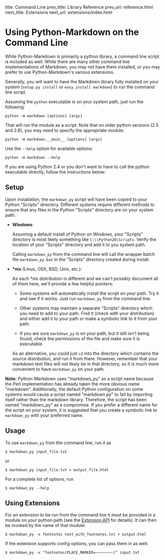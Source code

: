 title: Command Line
prev_title: Library Reference
prev_url:   reference.html
next_title: Extensions
next_url:   extensions/index.html


Using Python-Markdown on the Command Line
=========================================

While Python-Markdown is primarily a python library, a command line script is 
included as well. While there are many other command line implementations 
of Markdown, you may not have them installed, or you may prefer to use 
Python-Markdown's various extensions.

Generally, you will want to have the Markdown library fully installed on your
system (``setup.py install`` or ``easy_install markdown``) to run the command 
line script. 

Assuming the `python` executable is on your system path, just run the following:

    python -m markdown [options] [args]

That will run the module as a script. Note that on older python versions (2.5 
and 2.6), you may need to specify the appropriate module:

    python -m markdown.__main__ [options] [args]

Use the `--help` option for available options:

    python -m markdown --help

If you are using Python 2.4 or you don't want to have to call the python
executable directly, follow the instructions below:

Setup
-----

Upon installation, the ``markdown_py`` script will have been copied to
your Python "Scripts" directory. Different systems require different methods to
ensure that any files in the Python "Scripts" directory are on your system 
path.

* **Windows**:

    Assuming a default install of Python on Windows, your "Scripts" directory 
    is most likely something like ``C:\\Python26\Scripts``. Verify the location
    of your "Scripts" directory and add it to you system path.

    Calling ``markdown_py`` from the command line will call the wrapper batch 
    file ``markdown_py.bat`` in the "Scripts" directory created during install.

* __*nix__ (Linux, OSX, BSD, Unix, etc.):

    As each *nix distribution is different and we can't possibly document all 
    of them here, we'll provide a few helpful pointers:

    * Some systems will automatically install the script on your path. Try it 
      and see if it works. Just run ``markdown_py`` from the command line.

    * Other systems may maintain a separate "Scripts" directory which you
      need to add to your path. Find it (check with your distribution) and
      either add it to your path or make a symbolic link to it from your path.

    * If you are sure ``markdown_py`` is on your path, but it still isn't being
      found, check the permissions of the file and make sure it is executable.

    As an alternative, you could just ``cd`` into the directory which contains
    the source distribution, and run it from there. However, remember that your
    markdown text files will not likely be in that directory, so it is much 
    more convenient to have ``markdown_py`` on your path.

__Note:__ Python-Markdown uses "markdown_py" as a script name because
the Perl implementation has already taken the more obvious name "markdown".
Additionally, the default Python configuration on some systems would cause a 
script named "markdown.py" to fail by importing itself rather than the markdown
library. Therefore, the script has been named "markdown_py" as a compromise. If
you prefer a different name for the script on your system, it is suggested that
you create a symbolic link to `markdown_py` with your preferred name.

Usage
-----

To use ``markdown_py`` from the command line, run it as 

    $ markdown_py input_file.txt

or 

    $ markdown_py input_file.txt > output_file.html

For a complete list of options, run

    $ markdown_py --help

Using Extensions
----------------

For an extension to be run from the command line it must be provided in a module
on your python path (see the [Extension API](extensions/api.html) for details).
It can then be invoked by the name of that module:

    $ markdown_py -x footnotes text_with_footnotes.txt > output.html

If the extension supports config options, you can pass them in as well:

    $ markdown_py -x "footnotes(PLACE_MARKER=~~~~~~~~)" input.txt

